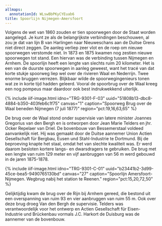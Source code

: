 ```yaml
---
allmaps:
  annotationId: WLswBbPKyCYEuab6
title: Spoorlijn Nijmegen-Amersfoort
---
```


Volgens de wet van 1860 zouden er tien spoorwegen door de Staat worden aangelegd. Je kunt ze als de belangrijkste verbindingen beschouwen, al zou je dat van lijn B van Harlingen naar Nieuweschans aan de Duitse Grens niet direct zeggen. De aanleg verliep zeer vlot en de roep om nieuwe spoorwegen verstomde niet. In 1873 en 1875 kwamen nog zestien nieuwe spoorwegen tot stand. Een hiervan was de verbinding tussen Nijmegen en Arnhem. De spoorlijn heeft een lengte van slechts ruim 20 kilometer. Het is een van de duurste spoorwegen in aanleg geweest, want het tracé van dat korte stukje spoorweg liep wel over de rivieren Waal en Nederrijn. Twee enorme bruggen verrezen. Blijkbaar wilde de spoorwegingenieurs tonen wat ze in korte tijd hadden geleerd. Vooral de spoorbrug over de Waal kreeg een nog pompeus maar daardoor ook best indrukwekkend uiterlijk.

{% include iiif-image.html idno="TRG-9301-F-03" uuid="51808b13-dbc8-4884-b350-403feb6c1f75" canvas="1" caption="Spoorweg Brug over de Waal beneden Nijmegen (7 juli 1877)" region="pct:19,16,63,65" %}

De brug over de Waal stond onder supervisie van latere minister Joannes Gregorius van den Bergh en is ontworpen door Jean Marie Telders en jhr. Ocker Repelaer van Driel. De bovenbouw van Bessemerstaal voldeed aanvankelijk niet. Hij was gemaakt door de Duitse aannemer Union Actien Gesellschaft für Bergbau, Eusen und Stahl-Industrie te Dortmund.  Bij de beproeving knapte het staal, omdat het van slechte kwaliteit was. Er werd daarom  besloten kortere langs- en dwarsdragers te gebruiken. De brug met een lengte van ruim 129 meter en vijf aanbruggen van 56 m werd gebouwd in de jaren 1875-1878.

{% include iiif-image.html idno="TRG-9301-C-01" uuid="b23441b2-3d99-45ce-bea5-9490765130bd" canvas="27" caption="Spoorlijn Amersfoort-Nijmegen. Wegbrug nabij het station te Reenen." region="pct:15,20,72,50" %}

Gelijktijdig kwam de brug over de Rijn bij Arnhem gereed, die bestond uit een overspanning van ruim 93  en vier aanbruggen van ruim 55 m. Ook over deze brug droeg Van den Bergh de supervisie. Telders was verantwoordelijk voor het ontwerp en Actien Gesellschaft für Eisen-Industrie und Brückenbau vormals J.C. Harkort de Duisburg was de aannemer van de bovenbouw.


